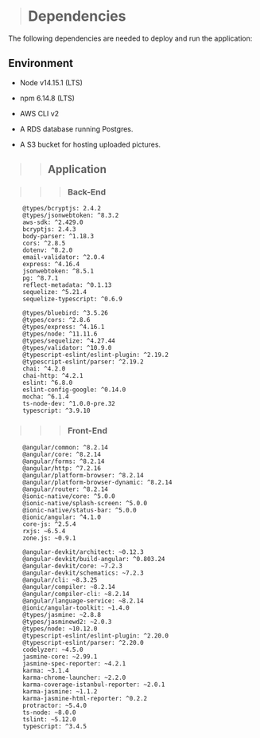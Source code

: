 > # Dependencies

The following dependencies are needed to deploy and run the application:

## Environment

-   Node v14.15.1 (LTS)

-   npm 6.14.8 (LTS)

-   AWS CLI v2

-   A RDS database running Postgres.

-   A S3 bucket for hosting uploaded pictures.

> > ## Application

> > > ### Back-End

```
    @types/bcryptjs: 2.4.2
    @types/jsonwebtoken: ^8.3.2
    aws-sdk: ^2.429.0
    bcryptjs: 2.4.3
    body-parser: ^1.18.3
    cors: ^2.8.5
    dotenv: ^8.2.0
    email-validator: ^2.0.4
    express: ^4.16.4
    jsonwebtoken: ^8.5.1
    pg: ^8.7.1
    reflect-metadata: ^0.1.13
    sequelize: ^5.21.4
    sequelize-typescript: ^0.6.9
```

```
    @types/bluebird: ^3.5.26
    @types/cors: ^2.8.6
    @types/express: ^4.16.1
    @types/node: ^11.11.6
    @types/sequelize: ^4.27.44
    @types/validator: ^10.9.0
    @typescript-eslint/eslint-plugin: ^2.19.2
    @typescript-eslint/parser: ^2.19.2
    chai: ^4.2.0
    chai-http: ^4.2.1
    eslint: ^6.8.0
    eslint-config-google: ^0.14.0
    mocha: ^6.1.4
    ts-node-dev: ^1.0.0-pre.32
    typescript: ^3.9.10
```

> > > ### Front-End

```
    @angular/common: ^8.2.14
    @angular/core: ^8.2.14
    @angular/forms: ^8.2.14
    @angular/http: ^7.2.16
    @angular/platform-browser: ^8.2.14
    @angular/platform-browser-dynamic: ^8.2.14
    @angular/router: ^8.2.14
    @ionic-native/core: ^5.0.0
    @ionic-native/splash-screen: ^5.0.0
    @ionic-native/status-bar: ^5.0.0
    @ionic/angular: ^4.1.0
    core-js: ^2.5.4
    rxjs: ~6.5.4
    zone.js: ~0.9.1
```

```
    @angular-devkit/architect: ~0.12.3
    @angular-devkit/build-angular: ^0.803.24
    @angular-devkit/core: ~7.2.3
    @angular-devkit/schematics: ~7.2.3
    @angular/cli: ~8.3.25
    @angular/compiler: ~8.2.14
    @angular/compiler-cli: ~8.2.14
    @angular/language-service: ~8.2.14
    @ionic/angular-toolkit: ~1.4.0
    @types/jasmine: ~2.8.8
    @types/jasminewd2: ~2.0.3
    @types/node: ~10.12.0
    @typescript-eslint/eslint-plugin: ^2.20.0
    @typescript-eslint/parser: ^2.20.0
    codelyzer: ~4.5.0
    jasmine-core: ~2.99.1
    jasmine-spec-reporter: ~4.2.1
    karma: ~3.1.4
    karma-chrome-launcher: ~2.2.0
    karma-coverage-istanbul-reporter: ~2.0.1
    karma-jasmine: ~1.1.2
    karma-jasmine-html-reporter: ^0.2.2
    protractor: ~5.4.0
    ts-node: ~8.0.0
    tslint: ~5.12.0
    typescript: ^3.4.5
```
